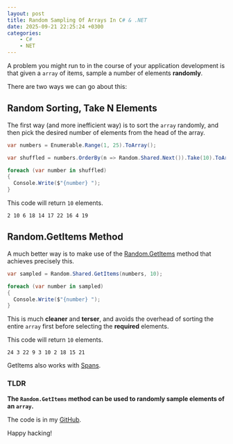 ```yaml
---
layout: post
title: Random Sampling Of Arrays In C# & .NET
date: 2025-09-21 22:25:24 +0300
categories:
    - C#
    - NET
---
```


A problem you might run to in the course of your application development is that given a `array` of items, sample a number of elements **randomly**.

There are two ways we can go about this:

## Random Sorting, Take N Elements

The first way (and more inefficient way) is to sort the `array` randomly, and then pick the desired number of elements from the head of the array.

```c#
var numbers = Enumerable.Range(1, 25).ToArray();

var shuffled = numbers.OrderBy(n => Random.Shared.Next()).Take(10).ToArray();

foreach (var number in shuffled)
{
  Console.Write($"{number} ");
}
```

This code will return `10` elements.

```plaintext
2 10 6 18 14 17 22 16 4 19 
```

## Random.GetItems Method

A much better way is to make use of the [Random.GetItems](https://learn.microsoft.com/en-us/dotnet/api/system.random.getitems?view=net-9.0) method that achieves precisely this.

```c#
var sampled = Random.Shared.GetItems(numbers, 10);

foreach (var number in sampled)
{
  Console.Write($"{number} ");
}
```

This is much **cleaner** and **terser**, and avoids the overhead of sorting the entire `array` first before selecting the **required** elements.

This code will return `10` elements.

```plaintext
24 3 22 9 3 10 2 18 15 21 
```

GetItems also works with [Spans](https://learn.microsoft.com/en-us/dotnet/api/system.span-1?view=net-9.0).

### TLDR

**The `Random.GetItems` method can be used to randomly sample elements of an `array`.**

The code is in my [GitHub](https://github.com/conradakunga/BlogCode/tree/master/2025-09-21%20-%20RandomSample).

Happy hacking!
